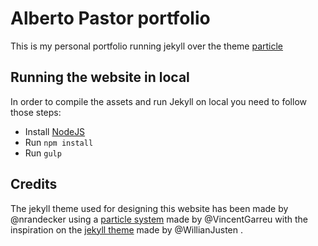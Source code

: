 # Alberto Pastor portfolio

This is my personal portfolio running jekyll over the theme [particle](https://github.com/nrandecker/particle)

## Running the website in local

In order to compile the assets and run Jekyll on local you need to follow those steps:

- Install [NodeJS](https://nodejs.org/)
- Run `npm install`
- Run `gulp`

## Credits

The jekyll theme used for designing this website has been made by @nrandecker using a [particle system](https://github.com/willianjusten/will-jekyll-template) made by @VincentGarreu with the inspiration on the [jekyll theme](https://github.com/willianjusten/will-jekyll-template) made by @WillianJusten .

